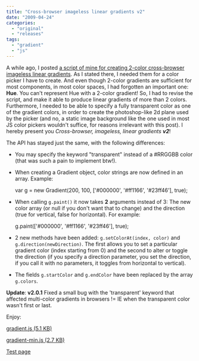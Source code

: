```yaml
---
title: "Cross-browser imageless linear gradients v2"
date: "2009-04-24"
categories:
  - "original"
  - "releases"
tags:
  - "gradient"
  - "js"
---
```


A while ago, I posted [a script of mine for creating 2-color cross-browser imageless linear gradients](http://lea.verou.me/2009/03/cross-browser-imageless-linear-gradients/ "Cross-browser imageless linear gradients v1"). As I stated there, I needed them for a color picker I have to create. And even though 2-color gradients are sufficient for most components, in most color spaces, I had forgotten an important one: **Hue**. You can't represent Hue with a 2-color gradient! So, I had to revise the script, and make it able to produce linear gradients of more than 2 colors. Furthermore, I needed to be able to specify a fully transparent color as one of the gradient colors, in order to create the photoshop-like 2d plane used by the picker (and no, a static image background like the one used in most JS color pickers wouldn't suffice, for reasons irrelevant with this post). I hereby present you _Cross-browser, imageless, linear gradients **v2**_!

The API has stayed just the same, with the following differences:

- You may specify the keyword "transparent" instead of a #RRGGBB color (that was such a pain to implement btw!).
- When creating a Gradient object, color strings are now defined in an array. Example:

    var g = new Gradient(200, 100, \['#000000', '#ff1166', '#23ff46'\], true);

- When calling `g.paint()` it now takes **2** arguments instead of 3: The new color array (or null if you don't want that to change) and the direction (true for vertical, false for horizontal). For example:

    g.paint(\['#000000', '#ff1166', '#23ff46'\], true);

- 2 new methods have been added: `g.setColorAt(index, color)` and `g.direction(newDirection)`. The first allows you to set a particular gradient color (index starting from 0) and the second to alter or toggle the direction (if you specify a direction parameter, you set the direction, if you call it with no parameters, it toggles from horizontal to vertical).
- The fields `g.startColor` and `g.endColor` have been replaced by the array `g.colors`.

**Update**: **v2.0.1** Fixed a small bug with the 'transparent' keyword that affected multi-color gradients in browsers != IE when the transparent color wasn't first or last.

Enjoy:

[gradient.js (5.1 KB)](http://lea.verou.me/scripts/gradient2/gradient.js)

[gradient-min.js (2.7 KB)](http://lea.verou.me/scripts/gradient2/gradient-min.js)

[Test page](http://lea.verou.me/scripts/gradient2/)
